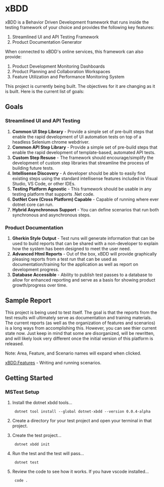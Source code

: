 # xBDD
xBDD is a Behavior Driven Development framework that runs inside the testing framework of your choice and 
provides the following key features:
1. Streamlined UI and API Testing Framework
2. Product Documentation Generator

When connected to xBDD's online services, this framework can also provide:
1. Product Development Monitoring Dashboards
3. Product Planning and Collaboration Workspaces
4. Feature Utilization and Performance Monitoring System

This project is currently being built.  The objectives for it are changing as it is built.  Here is the current list of goals:

## Goals

### Streamlined UI and API Testing
1. **Common UI Step Library** - Provide a simple set of pre-built steps that enable the rapid development of UI automation tests
on top of a headless Selenium chrome webdriver.
2. **Common API Step Library** - Provide a simple set of pre-build steps that enable the rapid development of 
template-based, automated API tests. 
1. **Custom Step Resuse** - The framework should encourage/simplify the development of custom step libraries that streamline
the process of building future tests.
3. **Intellisense Discovery** - A developer should be able to easily find existing steps using the standard intellisense
features included in Visual Studio, VS Code, or other IDEs.
4. **Testing Platform Agnostic** - This framework should be usable
in any testing platform that supports .Net code.
1. **DotNet Core (Cross Platform) Capable** - Capable of running where ever dotnet core can run.
2. **Hybrid Asynchronous Support** - You can define scenarios that run both synchronous and asynchronous steps.

### Product Documentation
1. **Gherkin Style Output** - Test runs will generate information that can be used to build reports 
that can be shared with a non-developer to explain how the system has been designed to meet the user need.
2. **Advanced Html Reports** - Out of the box, xBDD will provide graphically pleasing reports from a test run 
that can be used as documentation/training for the application as well as report on development progress.
2. **Database Accessible** - Ability to publish test passes to a database to allow for enhanced reporting
and serve as a basis for showing product growth/progress over time.

## Sample Report
This project is being used to test itself.  The goal is that the reports from the test results will ultimately 
serve as documentation and training materials.  The current reports (as well as the organization of features
and scenarios) is a long ways from accomplishing this.  However, you can see thier current state now.  Just 
keep in mind that some are disorganized, will be rewritten, and will likely look very different once the 
initial version of this platform is released.

Note: Area, Feature, and Scenario names will expand when clicked.

[xBDD.Features](https://rawgit.com/Stewartarmbrecht/xBDD/master/xBDD.Features/test-results/xBDD.Features.Results.html) - Writing and running scenarios.

## Getting Started

### MSTest Setup

1. Install the dotnet xbdd tools...

        dotnet tool install --global dotnet-xbdd --version 0.0.4-alpha

2. Create a directory for your test project and open your terminal in that project.
3. Create the test project...

        dotnet xbdd init

4. Run the test and the test will pass...
    
        dotnet test

5. Review the code to see how it works. If you have vscode installed...

        code .
